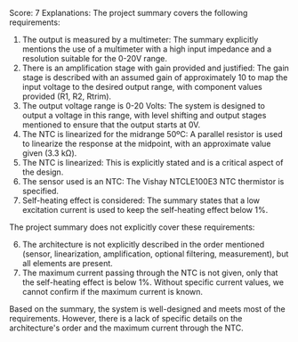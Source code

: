Score: 7
Explanations: 
The project summary covers the following requirements:

1. The output is measured by a multimeter: The summary explicitly mentions the use of a multimeter with a high input impedance and a resolution suitable for the 0-20V range.
2. There is an amplification stage with gain provided and justified: The gain stage is described with an assumed gain of approximately 10 to map the input voltage to the desired output range, with component values provided (R1, R2, Rtrim).
3. The output voltage range is 0-20 Volts: The system is designed to output a voltage in this range, with level shifting and output stages mentioned to ensure that the output starts at 0V.
4. The NTC is linearized for the midrange 50ºC: A parallel resistor is used to linearize the response at the midpoint, with an approximate value given (3.3 kΩ).
5. The NTC is linearized: This is explicitly stated and is a critical aspect of the design.
7. The sensor used is an NTC: The Vishay NTCLE100E3 NTC thermistor is specified.
8. Self-heating effect is considered: The summary states that a low excitation current is used to keep the self-heating effect below 1%.

The project summary does not explicitly cover these requirements:

6. The architecture is not explicitly described in the order mentioned (sensor, linearization, amplification, optional filtering, measurement), but all elements are present.
8. The maximum current passing through the NTC is not given, only that the self-heating effect is below 1%. Without specific current values, we cannot confirm if the maximum current is known.

Based on the summary, the system is well-designed and meets most of the requirements. However, there is a lack of specific details on the architecture's order and the maximum current through the NTC.